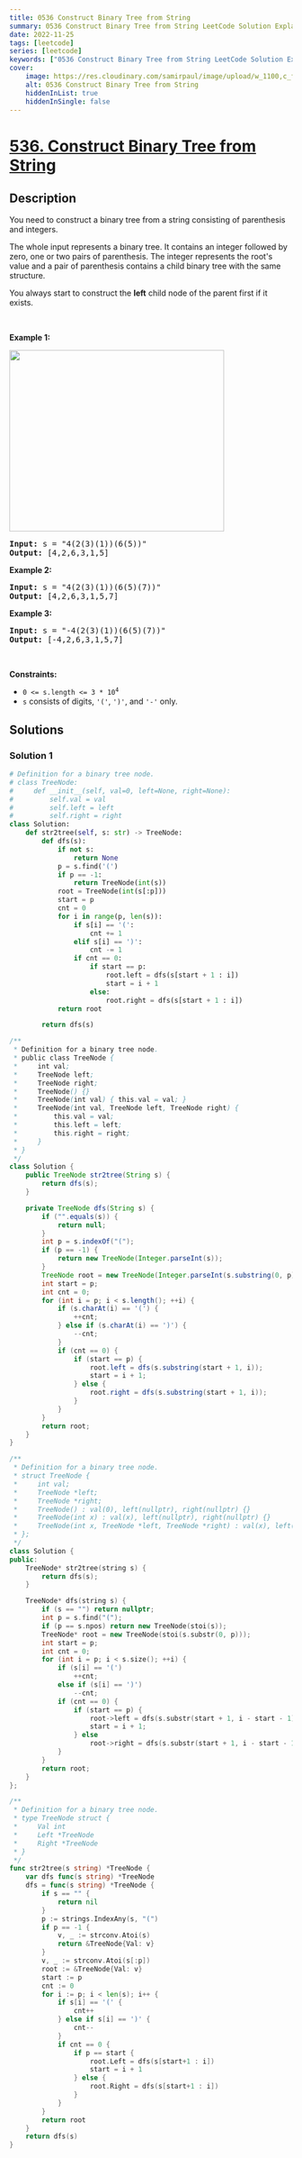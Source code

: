 ```yaml
---
title: 0536 Construct Binary Tree from String
summary: 0536 Construct Binary Tree from String LeetCode Solution Explained
date: 2022-11-25
tags: [leetcode]
series: [leetcode]
keywords: ["0536 Construct Binary Tree from String LeetCode Solution Explained in all languages", "0536 Construct Binary Tree from String", "LeetCode", "leetcode solution in Python3 C++ Java Go PHP Ruby Swift TypeScript Rust C# JavaScript C", "GeeksforGeeks", "InterviewBit", "Coding Ninjas", "HackerRank", "HackerEarth", "CodeChef", "TopCoder", "AlgoExpert", "freeCodeCamp", "Codeforces", "GitHub", "AtCoder", "Samir Paul"]
cover:
    image: https://res.cloudinary.com/samirpaul/image/upload/w_1100,c_fit,co_rgb:FFFFFF,l_text:Arial_75_bold:0536 Construct Binary Tree from String - Solution Explained/problem-solving.webp
    alt: 0536 Construct Binary Tree from String
    hiddenInList: true
    hiddenInSingle: false
---
```



# [536. Construct Binary Tree from String](https://leetcode.com/problems/construct-binary-tree-from-string)


## Description

<p>You need to construct a binary tree from a string consisting of parenthesis and integers.</p>

<p>The whole input represents a binary tree. It contains an integer followed by zero, one or two pairs of parenthesis. The integer represents the root&#39;s value and a pair of parenthesis contains a child binary tree with the same structure.</p>

<p>You always start to construct the <b>left</b> child node of the parent first if it exists.</p>

<p>&nbsp;</p>
<p><strong class="example">Example 1:</strong></p>
<img alt="" src="https://spcdn.pages.dev/leetcode/problems/0536.Construct%20Binary%20Tree%20from%20String/images/butree.jpg" style="width: 382px; height: 322px;" />
<pre>
<strong>Input:</strong> s = &quot;4(2(3)(1))(6(5))&quot;
<strong>Output:</strong> [4,2,6,3,1,5]
</pre>

<p><strong class="example">Example 2:</strong></p>

<pre>
<strong>Input:</strong> s = &quot;4(2(3)(1))(6(5)(7))&quot;
<strong>Output:</strong> [4,2,6,3,1,5,7]
</pre>

<p><strong class="example">Example 3:</strong></p>

<pre>
<strong>Input:</strong> s = &quot;-4(2(3)(1))(6(5)(7))&quot;
<strong>Output:</strong> [-4,2,6,3,1,5,7]
</pre>

<p>&nbsp;</p>
<p><strong>Constraints:</strong></p>

<ul>
	<li><code>0 &lt;= s.length &lt;= 3 * 10<sup>4</sup></code></li>
	<li><code>s</code> consists of digits, <code>&#39;(&#39;</code>, <code>&#39;)&#39;</code>, and <code>&#39;-&#39;</code> only.</li>
</ul>

## Solutions

### Solution 1

<!-- tabs:start -->

```python
# Definition for a binary tree node.
# class TreeNode:
#     def __init__(self, val=0, left=None, right=None):
#         self.val = val
#         self.left = left
#         self.right = right
class Solution:
    def str2tree(self, s: str) -> TreeNode:
        def dfs(s):
            if not s:
                return None
            p = s.find('(')
            if p == -1:
                return TreeNode(int(s))
            root = TreeNode(int(s[:p]))
            start = p
            cnt = 0
            for i in range(p, len(s)):
                if s[i] == '(':
                    cnt += 1
                elif s[i] == ')':
                    cnt -= 1
                if cnt == 0:
                    if start == p:
                        root.left = dfs(s[start + 1 : i])
                        start = i + 1
                    else:
                        root.right = dfs(s[start + 1 : i])
            return root

        return dfs(s)
```

```java
/**
 * Definition for a binary tree node.
 * public class TreeNode {
 *     int val;
 *     TreeNode left;
 *     TreeNode right;
 *     TreeNode() {}
 *     TreeNode(int val) { this.val = val; }
 *     TreeNode(int val, TreeNode left, TreeNode right) {
 *         this.val = val;
 *         this.left = left;
 *         this.right = right;
 *     }
 * }
 */
class Solution {
    public TreeNode str2tree(String s) {
        return dfs(s);
    }

    private TreeNode dfs(String s) {
        if ("".equals(s)) {
            return null;
        }
        int p = s.indexOf("(");
        if (p == -1) {
            return new TreeNode(Integer.parseInt(s));
        }
        TreeNode root = new TreeNode(Integer.parseInt(s.substring(0, p)));
        int start = p;
        int cnt = 0;
        for (int i = p; i < s.length(); ++i) {
            if (s.charAt(i) == '(') {
                ++cnt;
            } else if (s.charAt(i) == ')') {
                --cnt;
            }
            if (cnt == 0) {
                if (start == p) {
                    root.left = dfs(s.substring(start + 1, i));
                    start = i + 1;
                } else {
                    root.right = dfs(s.substring(start + 1, i));
                }
            }
        }
        return root;
    }
}
```

```cpp
/**
 * Definition for a binary tree node.
 * struct TreeNode {
 *     int val;
 *     TreeNode *left;
 *     TreeNode *right;
 *     TreeNode() : val(0), left(nullptr), right(nullptr) {}
 *     TreeNode(int x) : val(x), left(nullptr), right(nullptr) {}
 *     TreeNode(int x, TreeNode *left, TreeNode *right) : val(x), left(left), right(right) {}
 * };
 */
class Solution {
public:
    TreeNode* str2tree(string s) {
        return dfs(s);
    }

    TreeNode* dfs(string s) {
        if (s == "") return nullptr;
        int p = s.find("(");
        if (p == s.npos) return new TreeNode(stoi(s));
        TreeNode* root = new TreeNode(stoi(s.substr(0, p)));
        int start = p;
        int cnt = 0;
        for (int i = p; i < s.size(); ++i) {
            if (s[i] == '(')
                ++cnt;
            else if (s[i] == ')')
                --cnt;
            if (cnt == 0) {
                if (start == p) {
                    root->left = dfs(s.substr(start + 1, i - start - 1));
                    start = i + 1;
                } else
                    root->right = dfs(s.substr(start + 1, i - start - 1));
            }
        }
        return root;
    }
};
```

```go
/**
 * Definition for a binary tree node.
 * type TreeNode struct {
 *     Val int
 *     Left *TreeNode
 *     Right *TreeNode
 * }
 */
func str2tree(s string) *TreeNode {
	var dfs func(s string) *TreeNode
	dfs = func(s string) *TreeNode {
		if s == "" {
			return nil
		}
		p := strings.IndexAny(s, "(")
		if p == -1 {
			v, _ := strconv.Atoi(s)
			return &TreeNode{Val: v}
		}
		v, _ := strconv.Atoi(s[:p])
		root := &TreeNode{Val: v}
		start := p
		cnt := 0
		for i := p; i < len(s); i++ {
			if s[i] == '(' {
				cnt++
			} else if s[i] == ')' {
				cnt--
			}
			if cnt == 0 {
				if p == start {
					root.Left = dfs(s[start+1 : i])
					start = i + 1
				} else {
					root.Right = dfs(s[start+1 : i])
				}
			}
		}
		return root
	}
	return dfs(s)
}
```

<!-- tabs:end -->

<!-- end -->
